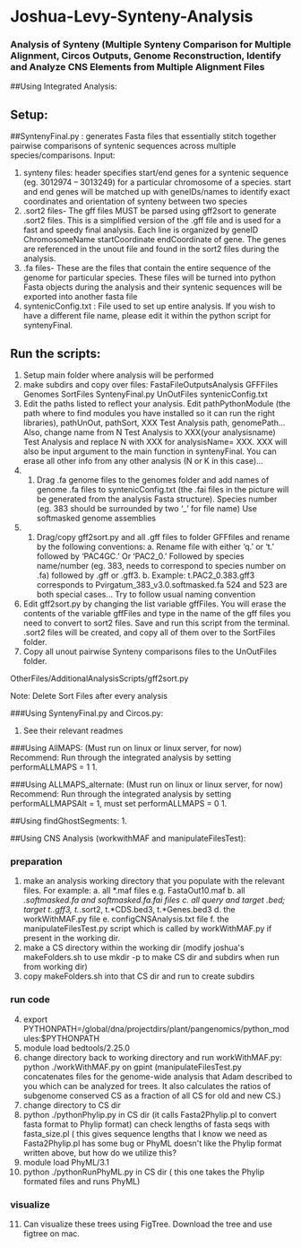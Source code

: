 # Joshua-Levy-Synteny-Analysis
### Analysis of Synteny (Multiple Synteny Comparison for Multiple Alignment, Circos Outputs, Genome Reconstruction, Identify and Analyze CNS Elements from Multiple Alignment Files



##Using Integrated Analysis:

## Setup:
##SyntenyFinal.py : generates Fasta files that essentially stitch together pairwise comparisons of syntenic sequences across multiple species/comparisons.
Input:
1. synteny files: header specifies start/end genes for a syntenic sequence (eg. 3012974 – 3013249) for a particular chromosome of a species. start and end genes will be matched up with geneIDs/names to identify exact coordinates and orientation of synteny between two species
2. .sort2 files- The gff files MUST be parsed using gff2sort to generate .sort2 files. This is a simplified version of the .gff file and is used for a fast and speedy final analysis. Each line is organized by 
geneID   ChromosomeName   startCoordinate   endCoordinate of gene. The genes are referenced in the unout file and found in the sort2 files during the analysis. 
3. .fa files- These are the files that contain the entire sequence of the genome for particular species. These files will be turned into python Fasta objects during the analysis and their syntenic sequences will be exported into another fasta file
4.  syntenicConfig.txt : File used to set up entire analysis. If you wish to have a different file name, please edit it within the python script for syntenyFinal.

## Run the scripts:
1. Setup main folder where analysis will be performed
2. make subdirs and copy over files:
FastaFileOutputsAnalysis  GFFFiles  Genomes  SortFiles	SyntenyFinal.py  UnOutFiles  syntenicConfig.txt
3. Edit the paths listed to reflect your analysis. Edit pathPythonModule (the path where to find modules you have installed so it can run the right libraries), pathUnOut, pathSort, XXX Test Analysis path, genomePath… Also, change name from N Test Analysis to XXX(your analysisname) Test Analysis and replace N with XXX for analysisName= XXX. XXX will also be input argument to the main function in syntenyFinal. You can erase all other info from any other analysis (N or K in this case)…
4. 1.	Drag .fa genome files to the genomes folder and add names of genome .fa files to syntenicConfig.txt (the .fai files in the picture will be generated from the analysis Fasta structure). Species number (eg. 383 should be surrounded by two ‘_’ for file name)
Use softmasked genome assemblies
5. 1.	Drag/copy gff2sort.py and all .gff files to folder GFFfiles and rename by the following conventions:
a.	Rename file with either ‘q.’ or ‘t.’ followed by ‘PAC4GC.’ Or ‘PAC2_0.’ Followed by species name/number (eg. 383, needs to correspond to species number on .fa) followed by .gff or .gff3.
b.	Example: t.PAC2_0.383.gff3 corresponds to Pvirgatum_383_v3.0.softmasked.fa
524 and 523 are both special cases… Try to follow usual naming convention
6. Edit gff2sort.py by changing the list variable gffFiles. You will erase the contents of the variable gffFiles and type in the name of the gff files you need to convert to sort2 files. Save and run this script from the terminal. .sort2 files will be created, and copy all of them over to the SortFiles folder.
7. Copy all unout pairwise Synteny comparisons files to the UnOutFiles folder.

OtherFiles/AdditionalAnalysisScripts/gff2sort.py



Note: Delete Sort Files after every analysis

###Using SyntenyFinal.py and Circos.py:
1. See their relevant readmes

###Using AllMAPS: (Must run on linux or linux server, for now)
Recommend: Run through the integrated analysis by setting performALLMAPS = 1
1. 


###Using ALLMAPS_alternate: (Must run on linux or linux server, for now)
Recommend: Run through the integrated analysis by setting performALLMAPSAlt = 1, must set performALLMAPS = 0
1. 

##Using findGhostSegments:
1. 



##Using CNS Analysis (workwithMAF and manipulateFilesTest):

### preparation
1.  make an analysis working directory that you populate with the relevant files.  For example:
a. all *.maf files e.g. FastaOut10.maf
b. all *.softmasked.fa and softmasked.fa.fai files
c. all query and target *.bed; target t.*.gff3, t.*.sort2, t.*CDS.bed3, t.*Genes.bed3
d. the workWithMAF.py file
e. configCNSAnalysis.txt file
f. the manipulateFilesTest.py script which is called by  workWithMAF.py if present in the working dir.
2.  make a CS directory within the working dir (modify joshua's makeFolders.sh to use mkdir -p to make CS dir and subdirs when run from working dir)
3. copy makeFolders.sh into that CS dir and run to create subdirs
### run code
4. export PYTHONPATH=/global/dna/projectdirs/plant/pangenomics/python_modules:$PYTHONPATH
5. module load bedtools/2.25.0
6. change directory back to working directory and run workWithMAF.py: python ./workWithMAF.py on gpint
(manipulateFilesTest.py concatenates files for the genome-wide analysis that Adam described to you which can be analyzed for trees.  It also calculates the ratios of subgenome conserved CS as a fraction of all CS for old and new CS.)
7. change directory to CS dir
8. python ./pythonPhylip.py in CS dir (it calls Fasta2Phylip.pl to convert fasta format to Phylip format)
    can check lengths of fasta seqs with fasta_size.pl ( this gives sequence lengths that I know we need as Fasta2Phylip.pl has some bug or PhyML doesn't like the Phylip format written above, but how do we utilize this?
9. module load PhyML/3.1
10. python ./pythonRunPhyML.py in CS dir
( this one takes the Phylip formated files and runs PhyML)
### visualize
11. Can visualize these trees using FigTree.  Download the tree and use figtree on mac.



  
  